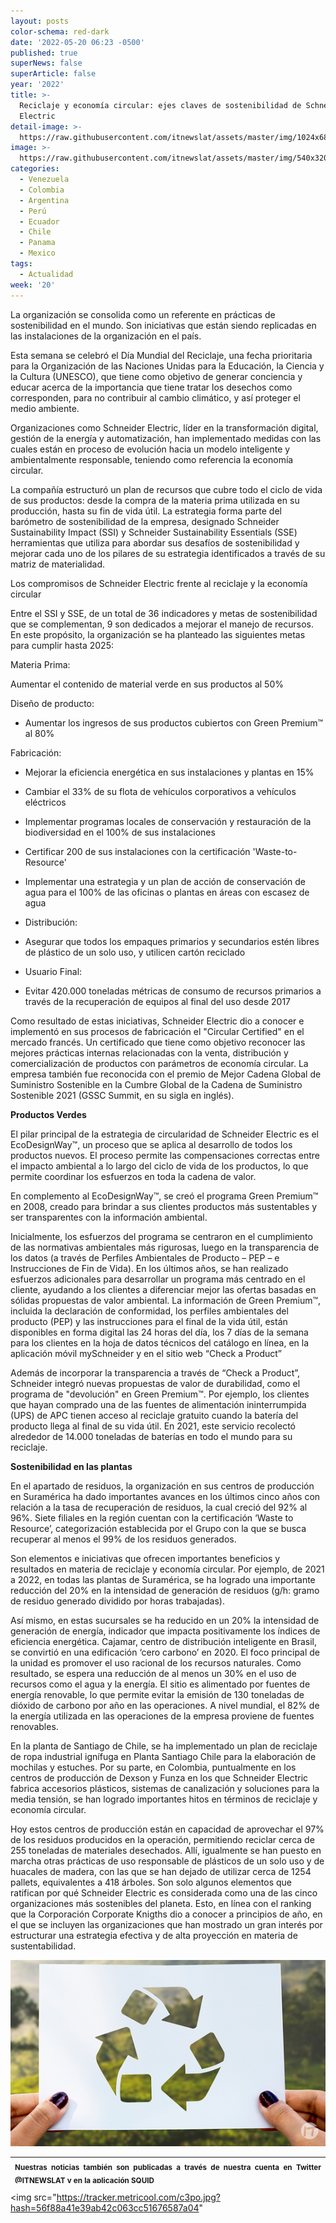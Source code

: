 ```yaml
---
layout: posts
color-schema: red-dark
date: '2022-05-20 06:23 -0500'
published: true
superNews: false
superArticle: false
year: '2022'
title: >-
  Reciclaje y economía circular: ejes claves de sostenibilidad de Schneider
  Electric
detail-image: >-
  https://raw.githubusercontent.com/itnewslat/assets/master/img/1024x680/reciclaje-g.jpg
image: >-
  https://raw.githubusercontent.com/itnewslat/assets/master/img/540x320/reciclaje-p.jpg
categories:
  - Venezuela
  - Colombia
  - Argentina
  - Perú
  - Ecuador
  - Chile
  - Panama
  - Mexico
tags:
  - Actualidad
week: '20'
---
```

La organización se consolida como un referente en prácticas de sostenibilidad en el mundo. Son iniciativas que están siendo replicadas en las instalaciones de la organización en el país.

Esta semana se celebró el Día Mundial del Reciclaje, una fecha prioritaria para la Organización de las Naciones Unidas para la Educación, la Ciencia y la Cultura (UNESCO), que tiene como objetivo de generar conciencia y educar acerca de la importancia que tiene tratar los desechos como corresponden, para no contribuir al cambio climático, y así proteger el medio ambiente.

Organizaciones como Schneider Electric, líder en la transformación digital, gestión de la energía y automatización, han implementado medidas con las cuales están en proceso de evolución hacia un modelo inteligente y ambientalmente responsable, teniendo como referencia la economía circular.

La compañía estructuró un plan de recursos que cubre todo el ciclo de vida de sus productos: desde la compra de la materia prima utilizada en su producción, hasta su fin de vida útil. La estrategia forma parte del barómetro de sostenibilidad de la empresa, designado Schneider Sustainability Impact (SSI) y Schneider Sustainability Essentials (SSE) herramientas que utiliza para abordar sus desafíos de sostenibilidad y mejorar cada uno de los pilares de su estrategia identificados a través de su matriz de materialidad. 

Los compromisos de Schneider Electric frente al reciclaje y la economía circular 

Entre el SSI y SSE, de un total de 36 indicadores y metas de sostenibilidad que se complementan, 9 son dedicados a mejorar el manejo de recursos. En este propósito, la organización se ha planteado las siguientes metas para cumplir hasta 2025: 

Materia Prima:

Aumentar el contenido de material verde en sus productos al 50% 

Diseño de producto:

-   Aumentar los ingresos de sus productos cubiertos con Green Premium™ al 80%


Fabricación:

- Mejorar la eficiencia energética en sus instalaciones y plantas en 15% 

- Cambiar el 33% de su flota de vehículos corporativos a vehículos eléctricos 

- Implementar programas locales de conservación y restauración de la biodiversidad en el 100% de sus instalaciones 

- Certificar 200 de sus instalaciones con la certificación 'Waste-to-Resource'

- Implementar una estrategia y un plan de acción de conservación de agua para el 100% de las oficinas o plantas en áreas con escasez de agua

- Distribución:

- Asegurar que todos los empaques primarios y secundarios estén libres de plástico de un solo uso, y utilicen cartón reciclado 

- Usuario Final:

- Evitar 420.000 toneladas métricas de consumo de recursos primarios a través de la recuperación de equipos al final del uso desde 2017

Como resultado de estas iniciativas, Schneider Electric dio a conocer e implementó en sus procesos de fabricación el "Circular Certified" en el mercado francés. Un certificado que tiene como objetivo reconocer las mejores prácticas internas relacionadas con la venta, distribución y comercialización de productos con parámetros de economía circular. La empresa también fue reconocida con el premio de Mejor Cadena Global de Suministro Sostenible en la Cumbre Global de la Cadena de Suministro Sostenible 2021 (GSSC Summit, en su sigla en inglés). 

**Productos Verdes**

El pilar principal de la estrategia de circularidad de Schneider Electric es el EcoDesignWay™, un proceso que se aplica al desarrollo de todos los productos nuevos. El proceso permite las compensaciones correctas entre el impacto ambiental a lo largo del ciclo de vida de los productos, lo que permite coordinar los esfuerzos en toda la cadena de valor.

En complemento al EcoDesignWay™, se creó el programa Green Premium™ en 2008, creado para brindar a sus clientes productos más sustentables y ser transparentes con la información ambiental. 

Inicialmente, los esfuerzos del programa se centraron en el cumplimiento de las normativas ambientales más rigurosas, luego en la transparencia de los datos (a través de Perfiles Ambientales de Producto – PEP – e Instrucciones de Fin de Vida). En los últimos años, se han realizado esfuerzos adicionales para desarrollar un programa más centrado en el cliente, ayudando a los clientes a diferenciar mejor las ofertas basadas en sólidas propuestas de valor ambiental.
La información de Green Premium™, incluida la declaración de conformidad, los perfiles ambientales del producto (PEP) y las instrucciones para el final de la vida útil, están disponibles en forma digital las 24 horas del día, los 7 días de la semana para los clientes en la hoja de datos técnicos del catálogo en línea, en la aplicación móvil mySchneider y en el sitio web “Check a Product” 

Además de incorporar la transparencia a través de “Check a Product”, Schneider integró nuevas propuestas de valor de durabilidad, como el programa de "devolución" en Green Premium™. Por ejemplo, los clientes que hayan comprado una de las fuentes de alimentación ininterrumpida (UPS) de APC tienen acceso al reciclaje gratuito cuando la batería del producto llega al final de su vida útil. En 2021, este servicio recolectó alrededor de 14.000 toneladas de baterías en todo el mundo para su reciclaje.

**Sostenibilidad en las plantas**

En el apartado de residuos, la organización en sus centros de producción en Suramérica ha dado importantes avances en los últimos cinco años con relación a la tasa de recuperación de residuos, la cual creció del 92% al 96%. Siete filiales en la región cuentan con la certificación ‘Waste to Resource’, categorización establecida por el Grupo con la que se busca recuperar al menos el 99% de los residuos generados. 

Son elementos e iniciativas que ofrecen importantes beneficios y resultados en materia de reciclaje y economía circular. Por ejemplo, de 2021 a 2022, en todas las plantas de Suramérica, se ha logrado una importante reducción del 20% en la intensidad de generación de residuos (g/h: gramo de residuo generado dividido por horas trabajadas). 

Así mismo, en estas sucursales se ha reducido en un 20% la intensidad de generación de energía, indicador que impacta positivamente los índices de eficiencia energética. Cajamar, centro de distribución inteligente en Brasil, se convirtió en una edificación ‘cero carbono’ en 2020. El foco principal de la unidad es promover el uso racional de los recursos naturales. Como resultado, se espera una reducción de al menos un 30% en el uso de recursos como el agua y la energía. El sitio es alimentado por fuentes de energía renovable, lo que permite evitar la emisión de 130 toneladas de dióxido de carbono por año en las operaciones. A nivel mundial, el 82% de la energía utilizada en las operaciones de la empresa proviene de fuentes renovables.

En la planta de Santiago de Chile, se ha implementado un plan de reciclaje de ropa industrial ignífuga en Planta Santiago Chile para la elaboración de mochilas y estuches. Por su parte, en Colombia, puntualmente en los centros de producción de Dexson y Funza en los que Schneider Electric fabrica accesorios plásticos, sistemas de canalización y soluciones para la media tensión, se han logrado importantes hitos en términos de reciclaje y economía circular. 

Hoy estos centros de producción están en capacidad de aprovechar el 97% de los residuos producidos en la operación, permitiendo reciclar cerca de 255 toneladas de materiales desechados. Allí, igualmente se han puesto en marcha otras prácticas de uso responsable de plásticos de un solo uso y de huacales de madera, con las que se han dejado de utilizar cerca de 1254 pallets, equivalentes a 418 árboles.
Son solo algunos elementos que ratifican por qué Schneider Electric es considerada como una de las cinco organizaciones más sostenibles del planeta. Esto, en línea con el ranking que la Corporación Corporate Knigths dio a conocer a principios de año, en el que se incluyen las organizaciones que han mostrado un gran interés por estructurar una estrategia efectiva y de alta proyección en materia de sustentabilidad.

![](https://raw.githubusercontent.com/itnewslat/assets/master/img/540x320/reciclaje-p.jpg)

<table style="height: 42px;" width="569">
<tbody>
<tr>
<td style="text-align: justify;"><sub><strong>Nuestras noticias también son publicadas a través de nuestra cuenta en Twitter <a href="https://twitter.com/itnewslat?lang=es">@ITNEWSLAT</a> y en la aplicación <a href="https://squidapp.co/en/">SQUID</a></strong></sub></td>
</tr>
</tbody>
</table>

<img src="https://tracker.metricool.com/c3po.jpg?hash=56f88a41e39ab42c063cc51676587a04"